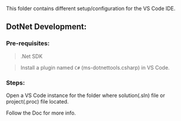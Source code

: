 This folder contains different setup/configuration for the VS Code IDE.

## DotNet Development:
### Pre-requisites:
> .Net SDK

> Install a plugin named `C#` (ms-dotnettools.csharp) in VS Code.

### Steps:
Open a VS Code instance for the folder where solution(.sln) file or project(.proc) file located.

Follow the Doc for more info.